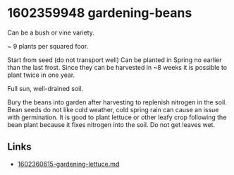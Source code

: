 # 1602359948 gardening-beans
Can be a bush or vine variety.

~ 9 plants per squared foor.

Start from seed (do not transport well)
Can be planted in Spring no earlier than the last frost. Since they can be harvested in ~8 weeks it is possible to plant twice in one year.

Full sun, well-drained soil.

Bury the beans into garden after harvesting to replenish nitrogen in the soil.
Bean seeds do not like cold weather, cold spring rain can cause an issue with germination.
It is good to plant lettuce or other leafy crop following the bean plant because it fixes nitrogen into the soil.
Do not get leaves wet.

## Links
- [1602360615-gardening-lettuce.md](1602360615-gardening-lettuce.md)
